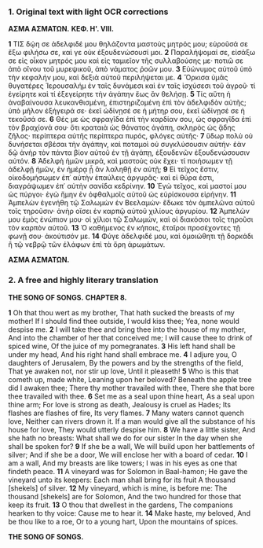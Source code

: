 ### 1. Original text with light OCR corrections

**ΑΣΜΑ ΑΣΜΑΤΩΝ.**
**ΚΕΦ. Η'. VIII.**

**1** ΤΙΣ δῴη σε ἀδελφιδέ μου θηλάζοντα μαστοὺς μητρός μου; εὑροῦσά σε ἔξω φιλήσω σε, καὶ γε οὐκ ἐξουδενώσουσί μοι.
**2** Παραλήψομαί σε, εἰσάξω σε εἰς οἶκον μητρός μου καὶ εἰς ταμιεῖον τῆς συλλαβούσης με· ποτιῶ σε ἀπὸ οἴνου τοῦ μυρεψικοῦ, ἀπὸ νάματος ῥοῶν μου.
**3** Εὐώνυμος αὐτοῦ ὑπὸ τὴν κεφαλήν μου, καὶ δεξιὰ αὐτοῦ περιλήψεται με.
**4** Ὅρκισα ὑμᾶς θυγατέρες Ἱερουσαλήμ ἐν ταῖς δυνάμεσι καὶ ἐν ταῖς ἰσχύσεσι τοῦ ἀγροῦ· τί ἐγείρητε καὶ τί ἐξεγείρητε τὴν ἀγάπην ἕως ἂν θελήσῃ.
**5** Τίς αὕτη ἡ ἀναβαίνουσα λευκανθισμένη, ἐπιστηριζομένη ἐπὶ τὸν ἀδελφιδὸν αὐτῆς; ὑπὸ μῆλον ἐξήγειρά σε· ἐκεῖ ὠδίνῃσέ σε ἡ μήτηρ σου, ἐκεῖ ὠδίνῃσέ σε ἡ τεκοῦσά σε.
**6** Θές με ὡς σφραγῖδα ἐπὶ τὴν καρδίαν σου, ὡς σφραγῖδα ἐπὶ τὸν βραχίονά σου· ὅτι κραταιὰ ὡς θάνατος ἀγάπη, σκληρὸς ὡς ᾅδης ζῆλος· περίπτερα αὐτῆς περίπτερα πυρός, φλόγες αὐτῆς·
**7** ὕδωρ πολὺ οὐ δυνήσεται σβέσαι τὴν ἀγάπην, καὶ ποταμοὶ οὐ συγκλύσουσιν αὐτήν· ἐὰν δῷ ἀνὴρ τὸν πάντα βίον αὐτοῦ ἐν τῇ ἀγάπῃ, ἐξουδενῶν ἐξουδενώσουσιν αὐτόν.
**8** Ἀδελφὴ ἡμῶν μικρά, καὶ μαστοὺς οὐκ ἔχει· τί ποιήσωμεν τῇ ἀδελφῇ ἡμῶν, ἐν ἡμέρᾳ ᾗ ἂν λαληθῇ ἐν αὐτῇ;
**9** Εἰ τεῖχος ἔστιν, οἰκοδομήσωμεν ἐπ᾿ αὐτὴν ἐπαύλεις ἀργυρᾶς· καὶ εἰ θύρα ἐστι, διαγράψωμεν ἐπ᾿ αὐτὴν σανίδα κεδρίνην.
**10** Ἐγὼ τεῖχος, καὶ μαστοί μου ὡς πύργοι· ἐγὼ ἤμην ἐν ὀφθαλμοῖς αὐτοῦ ὡς εὑρίσκουσα εἰρήνην.
**11** Ἀμπελὼν ἐγενήθη τῷ Σαλωμὼν ἐν Βεελαμών· ἔδωκε τὸν ἀμπελῶνα αὐτοῦ τοῖς τηροῦσιν· ἀνὴρ οἴσει ἐν καρπῷ αὐτοῦ χιλίους ἀργυρίου.
**12** Ἀμπελὼν μου ἐμὸς ἐνώπιον μου· οἱ χίλιοι τῷ Σαλωμών, καὶ οἱ διακόσιοι τοῖς τηροῦσι τὸν καρπὸν αὐτοῦ.
**13** Ὁ καθήμενος ἐν κήποις, ἑταῖροι προσέχοντες τῇ φωνῇ σου· ἀκούτισόν με.
**14** Φύγε ἀδελφιδέ μου, καὶ ὁμοιώθητι τῇ δορκάδι ἢ τῷ νεβρῷ τῶν ἐλάφων ἐπὶ τὰ ὄρη ἀρωμάτων.

**ΑΣΜΑ ΑΣΜΑΤΩΝ.**

### 2. A free and highly literary translation

**THE SONG OF SONGS.**
**CHAPTER 8.**

**1** Oh that thou wert as my brother,
    That hath sucked the breasts of my mother!
    If I should find thee outside, I would kiss thee;
    Yea, none would despise me.
**2** I will take thee and bring thee into the house of my mother,
    And into the chamber of her that conceived me;
    I will cause thee to drink of spiced wine,
    Of the juice of my pomegranates.
**3** His left hand shall be under my head,
    And his right hand shall embrace me.
**4** I adjure you, O daughters of Jerusalem,
    By the powers and by the strengths of the field,
    That ye awaken not, nor stir up love,
    Until it pleaseth!
**5** Who is this that cometh up, made white,
    Leaning upon her beloved?
    Beneath the apple tree did I awaken thee;
    There thy mother travailed with thee,
    There she that bore thee travailed with thee.
**6** Set me as a seal upon thine heart,
    As a seal upon thine arm;
    For love is strong as death,
    Jealousy is cruel as Hades;
    Its flashes are flashes of fire,
    Its very flames.
**7** Many waters cannot quench love,
    Neither can rivers drown it.
    If a man would give all the substance of his house for love,
    They would utterly despise him.
**8** We have a little sister,
    And she hath no breasts:
    What shall we do for our sister
    In the day when she shall be spoken for?
**9** If she be a wall,
    We will build upon her battlements of silver;
    And if she be a door,
    We will enclose her with a board of cedar.
**10** I am a wall,
    And my breasts are like towers;
    I was in his eyes as one that findeth peace.
**11** A vineyard was for Solomon in Baal-hamon;
    He gave the vineyard unto its keepers:
    Each man shall bring for its fruit
    A thousand [shekels] of silver.
**12** My vineyard, which is mine, is before me:
    The thousand [shekels] are for Solomon,
    And the two hundred for those that keep its fruit.
**13** O thou that dwellest in the gardens,
    The companions hearken to thy voice:
    Cause me to hear it.
**14** Make haste, my beloved,
    And be thou like to a roe,
    Or to a young hart,
    Upon the mountains of spices.

**THE SONG OF SONGS.**